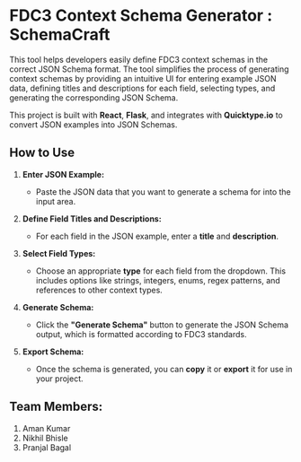 # FDC3 Context Schema Generator : SchemaCraft

This tool helps developers easily define FDC3 context schemas in the correct JSON Schema format. The tool simplifies the process of generating context schemas by providing an intuitive UI for entering example JSON data, defining titles and descriptions for each field, selecting types, and generating the corresponding JSON Schema.

This project is built with **React**, **Flask**, and integrates with **Quicktype.io** to convert JSON examples into JSON Schemas.

## How to Use

1. **Enter JSON Example:** 
   - Paste the JSON data that you want to generate a schema for into the input area.

2. **Define Field Titles and Descriptions:** 
   - For each field in the JSON example, enter a **title** and **description**.

3. **Select Field Types:** 
   - Choose an appropriate **type** for each field from the dropdown. This includes options like strings, integers, enums, regex patterns, and references to other context types.

4. **Generate Schema:** 
   - Click the **"Generate Schema"** button to generate the JSON Schema output, which is formatted according to FDC3 standards.

5. **Export Schema:** 
   - Once the schema is generated, you can **copy** it or **export** it for use in your project.
  
## Team Members:
   1. Aman Kumar
   2. Nikhil Bhisle
   3. Pranjal Bagal

